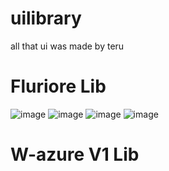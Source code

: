 # uilibrary
all that ui was made by teru
# Fluriore Lib
![image](https://github.com/ErutTheTeru/uilibrary/assets/143543521/994ad756-7531-4e72-93fd-d8a24e55961f)
![image](https://github.com/ErutTheTeru/uilibrary/assets/143543521/efe61b3c-2c24-4cb2-98c9-9ebbdd85bbc0)
![image](https://github.com/ErutTheTeru/uilibrary/assets/143543521/2377fa90-7860-4f9e-945e-fd0c5943c3af)
![image](https://github.com/ErutTheTeru/uilibrary/assets/143543521/60e9a3f3-bcb0-4b36-9a0e-5006a24175fc)
# W-azure V1 Lib
